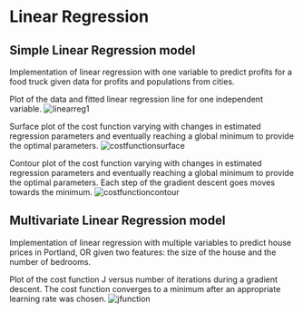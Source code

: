 # Linear Regression


## Simple Linear Regression model

Implementation of linear regression with one variable to predict profits for a food truck given data for profits and populations from cities.

Plot of the data and fitted linear regression line for one independent variable. 
![linearreg1](https://user-images.githubusercontent.com/29837880/31135771-0312f098-a834-11e7-9755-71598eaffe5b.png)

Surface plot of the cost function varying with changes in estimated regression parameters and eventually reaching a global minimum to provide the optimal parameters.
![costfunctionsurface](https://user-images.githubusercontent.com/29837880/31135852-5002ff1a-a834-11e7-8088-9dead7a08eab.png)

Contour plot of the cost function varying with changes in estimated regression parameters and eventually reaching a global minimum to provide the optimal parameters. Each step of the gradient descent goes moves towards the minimum.
![costfunctioncontour](https://user-images.githubusercontent.com/29837880/31135853-50074728-a834-11e7-9fad-4c77dbee15ba.png)


## Multivariate Linear Regression model

Implementation of linear regression with multiple variables to predict house prices in Portland, OR given two features: the size of the house and the number of bedrooms.

Plot of the cost function J versus number of iterations during a gradient descent. The cost function converges to a minimum after an appropriate learning rate was chosen.
![jfunction](https://user-images.githubusercontent.com/29837880/31135854-5007c0ea-a834-11e7-9256-0c8d32839f96.png)
